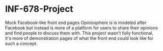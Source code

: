 # INF-678-Project
Mock Facebook-like front end pages 
Opiniosphere is is modeled after Facebook but instead is more of a platform for users to share their opinions and find people to discuss them with.
This project wasn't fully functional, it's more of demonstration pages of what the front end could look like for such a concept. 
